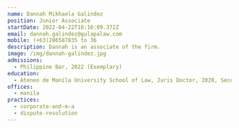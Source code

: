 ```yaml
---
name: Dannah Mikhaela Galindez
position: Junior Associate
startDate: 2022-04-22T16:16:09.372Z
email: dannah.galindez@gulapalaw.com
mobile: (+63)286587835 to 36
description: Dannah is an associate of the firm.
image: /img/dannah-galindez.jpg
admissions:
  - Philippine Bar, 2022 (Exemplary)
education:
  - Ateneo de Manila University School of Law, Juris Doctor, 2020, Second Honors
offices:
  - manila
practices:
  - corporate-and-m-a
  - dispute-resolution
---
```

